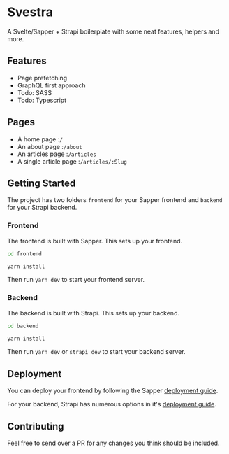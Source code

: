 # Svestra
A Svelte/Sapper + Strapi boilerplate with some neat features, helpers and more.

## Features
- Page prefetching
- GraphQL first approach
- Todo: SASS
- Todo: Typescript

## Pages
- A home page :`/`
- An about page :`/about`
- An articles page :`/articles`
- A single article page :`/articles/:Slug`

## Getting Started
The project has two folders `frontend` for your Sapper frontend and `backend` for your Strapi backend.


### Frontend
The frontend is built with Sapper. This sets up your frontend.
```bash
cd frontend

yarn install
```

Then run `yarn dev` to start your frontend server.

### Backend
The backend is built with Strapi. This sets up your backend.
```bash
cd backend

yarn install
```

Then run `yarn dev` or `strapi dev` to start your backend server.


## Deployment 

You can deploy your frontend by following the Sapper [deployment guide](https://sapper.svelte.dev/docs/#Deployment).

For your backend, Strapi has numerous options in it's [deployment guide](https://strapi.io/documentation/3.0.0-beta.x/getting-started/deployment.html).


## Contributing

Feel free to send over a PR for any changes you think should be included.